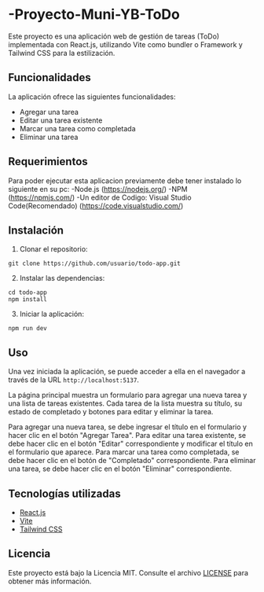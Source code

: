 # -Proyecto-Muni-YB-ToDo


Este proyecto es una aplicación web de gestión de tareas (ToDo) implementada con React.js, utilizando Vite como bundler o Framework y Tailwind CSS para la estilización.

## Funcionalidades

La aplicación ofrece las siguientes funcionalidades:

- Agregar una tarea
- Editar una tarea existente
- Marcar una tarea como completada
- Eliminar una tarea

## Requerimientos

Para poder ejecutar esta aplicacion previamente debe tener instalado lo siguiente en su pc:
-Node.js (https://nodejs.org/)
-NPM (https://npmjs.com/)
-Un editor de Codigo: Visual Studio Code(Recomendado) (https://code.visualstudio.com/)


## Instalación

1. Clonar el repositorio:
```
git clone https://github.com/usuario/todo-app.git
```

2. Instalar las dependencias:
```
cd todo-app
npm install
```

3. Iniciar la aplicación:
```
npm run dev
```

## Uso

Una vez iniciada la aplicación, se puede acceder a ella en el navegador a través de la URL `http://localhost:5137`.

La página principal muestra un formulario para agregar una nueva tarea y una lista de tareas existentes. Cada tarea de la lista muestra su título, su estado de completado y botones para editar y eliminar la tarea.

Para agregar una nueva tarea, se debe ingresar el título en el formulario y hacer clic en el botón "Agregar Tarea". Para editar una tarea existente, se debe hacer clic en el botón "Editar" correspondiente y modificar el título en el formulario que aparece. Para marcar una tarea como completada, se debe hacer clic en el botón de "Completado" correspondiente. Para eliminar una tarea, se debe hacer clic en el botón "Eliminar" correspondiente.

## Tecnologías utilizadas

- [React.js](https://reactjs.org/)
- [Vite](https://vitejs.dev/)
- [Tailwind CSS](https://tailwindcss.com/)

## Licencia

Este proyecto está bajo la Licencia MIT. Consulte el archivo [LICENSE](LICENSE) para obtener más información.

